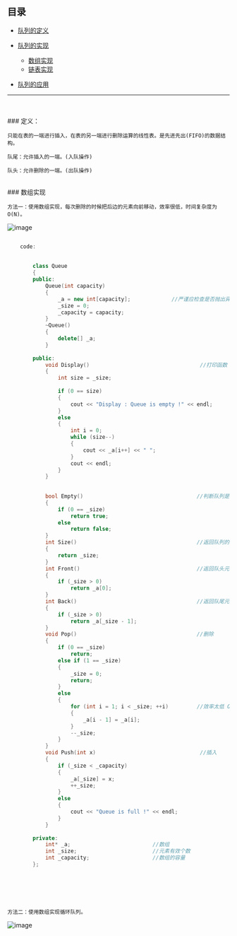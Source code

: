 ## 目录
* [队列的定义](#定义)

* [队列的实现](#数组实现)
	* [数组实现](#数组实现)
	* [链表实现](#)
	
* [队列的应用](#)

-----------------------------------------------
<br>
<br>
### 定义：

	只能在表的一端进行插入，在表的另一端进行删除运算的线性表。是先进先出(FIFO)的数据结构。
	
	队尾：允许插入的一端。(入队操作)
	
	队头：允许删除的一端。(出队操作)
	
	
<br>	
### 数组实现

	方法一：使用数组实现，每次删除的时候把后边的元素向前移动，效率很低，时间复杂度为 O(N)。

![image](http://hbimg.b0.upaiyun.com/6569df1370f159b282a4b3227742a8ba6e022d3b79da-g3pe6B_fw658)


```cpp

	code:
	
	
		class Queue
		{
		public:
			Queue(int capacity)
			{
				_a = new int[capacity];				//严谨应检查是否抛出异常
				_size = 0;
				_capacity = capacity;
			}
			~Queue()
			{
				delete[] _a;
			}
		
		public:
			void Display()                                   //打印函数
			{
				int size = _size;
		
				if (0 == size)
				{
					cout << "Display : Queue is empty !" << endl;
				}
				else
				{
					int i = 0;
					while (size--)
					{
						cout << _a[i++] << " ";
					}
					cout << endl;
				}
			}
		
		
			bool Empty()                                    //判断队列是否为空
			{
				if (0 == _size)
					return true;
				else
					return false;
			}
			int Size()                                      //返回队列的大小
			{
				return _size;
			}
			int Front()                                     //返回队头元素
			{
				if (_size > 0)
					return _a[0];
			}
			int Back()                                      //返回队尾元素
			{
				if (_size > 0)
					return _a[_size - 1];
			}
			void Pop()                                      //删除
			{
				if (0 == _size)
					return;
				else if (1 == _size)
				{
					_size = 0;
					return;
				}
				else
				{
					for (int i = 1; i < _size; ++i)         //效率太低 O(N)
					{
						_a[i - 1] = _a[i];
					}
					--_size;
				}
			}
			void Push(int x)                                 //插入
			{
				if (_size < _capacity)
				{
					_a[_size] = x;
					++_size;
				}
				else
				{
					cout << "Queue is full !" << endl;
				}
			}
		
		private:
			int* _a;                          //数组
			int _size;						  //元素有效个数
			int _capacity;					  //数组的容量
		};
		
		
		
```

<br>
	
	方法二：使用数组实现循环队列。
	
![image](http://hbimg.b0.upaiyun.com/503fbfda75689798464317eae6df24d78be56dde59bd-numenq_fw658)	







